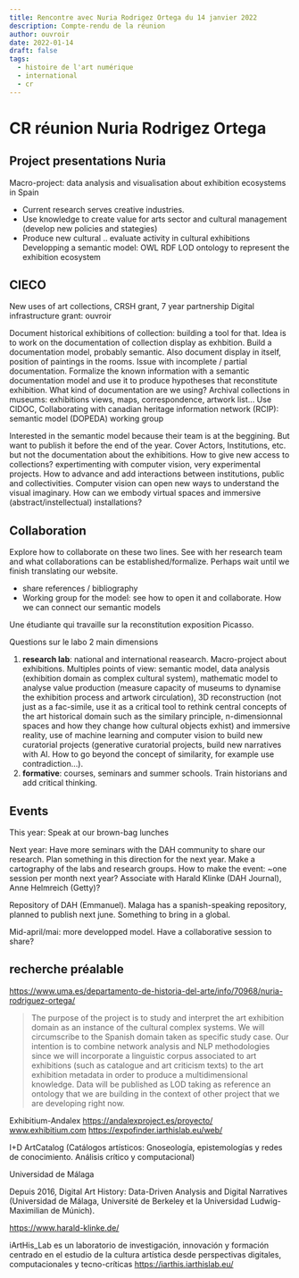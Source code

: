 ```yaml
---
title: Rencontre avec Nuria Rodrigez Ortega du 14 janvier 2022
description: Compte-rendu de la réunion
author: ouvroir
date: 2022-01-14
draft: false
tags:
  - histoire de l'art numérique
  - international
  - cr
---
```


# CR réunion Nuria Rodrigez Ortega

## Project presentations Nuria

Macro-project: data analysis and visualisation about exhibition ecosystems in Spain
- Current research serves creative industries. 
- Use knowledge to create value for arts sector and cultural management (develop new policies and stategies)
- Produce new cultural .. evaluate activity in cultural exhibitions
Developping a semantic model: OWL RDF LOD ontology to represent the exhibition ecosystem

## CIECO
New uses of art collections, CRSH grant, 7 year partnership
Digital infrastructure grant: ouvroir

Document historical exhibitions of collection: building a tool for that. Idea is to work on the documentation of collection display as exhbition. Build a documentation model, probably semantic. Also document display in itself, position of paintings in the rooms. Issue with incomplete / partial documentation. Formalize the known information with a semantic documentation model and use it to produce hypotheses that reconstitute exhibition. 
What kind of documentation are we using? Archival collections in museums: exhibitions views, maps, correspondence, artwork list... 
Use CIDOC, Collaborating with canadian heritage information network (RCIP): semantic model (DOPEDA) working group

Interested in the semantic model because their team is at the beggining. But want to publish it before the end of the year.
Cover Actors, Institutions, etc. but not the documentation about the exhibitions.
How to give new access to collections? expertimenting with computer vision, very experimental projects. How to advance and add interactions between institutions, public and collectivities. Computer vision can open new ways to understand the visual imaginary. How can we embody virtual spaces and immersive (abstract/instellectual) installations? 

## Collaboration

Explore how to collaborate on these two lines.
See with her research team and what collaborations can be established/formalize. Perhaps wait until we finish translating our website.
- share references / bibliography
- Working group for the model: see how to open it and collaborate. How we can connect our semantic models

Une étudiante qui travaille sur la reconstitution exposition Picasso.

Questions sur le labo
2 main dimensions
1. **research lab**: national and international reasearch. Macro-project about exhibitions. Multiples points of view: semantic model, data analysis (exhibition domain as complex cultural system), mathematic model to analyse value production (measure capacity of museums to dynamise the exhibition process and artwork circulation), 3D reconstruction (not just as a fac-simile, use it as a critical tool to rethink central concepts of the art historical domain such as the similary principle, n-dimensionnal spaces and how they change how cultural objects exhist) and immersive reality, use of machine learning and computer vision to build new curatorial projects (generative curatorial projects, build new narratives with AI. How to go beyond the concept of similarity, for example use contradiction...). 
2. **formative**: courses, seminars and summer schools. Train historians and add critical thinking.

## Events
This year: Speak at our brown-bag lunches

Next year: Have more seminars with the DAH community to share our research. Plan something in this direction for the next year. Make a cartography of the labs and research groups. How to make the event: ~one session per month next year? Associate with Harald Klinke (DAH Journal), Anne Helmreich (Getty)?

Repository of DAH (Emmanuel). Malaga has a spanish-speaking repository, planned to publish next june. Something to bring in a global.

Mid-april/mai: more developped model. Have a collaborative session to share? 


## recherche préalable
https://www.uma.es/departamento-de-historia-del-arte/info/70968/nuria-rodriguez-ortega/

>The purpose of the project is to study and interpret the art exhibition domain as an instance of the cultural complex systems.  We will circumscribe to the Spanish domain taken as specific study case. Our intention is to combine network analysis and NLP methodologies since we will incorporate a linguistic corpus associated to art exhibitions (such as catalogue and art criticism texts) to the art exhibition metadata in order to produce a multidimensional knowledge. Data will be published as LOD taking as reference an ontology that we are building in the context of other project that we are developing right now.

Exhibitium-Andalex
https://andalexproject.es/proyecto/
www.exhibitium.com
https://expofinder.iarthislab.eu/web/

I+D ArtCatalog (Catálogos artísticos: Gnoseología, epistemologías y redes de conocimiento. Análisis crítico y computacional)

Universidad de Málaga

Depuis 2016, Digital Art History: Data-Driven Analysis and Digital Narratives (Universidad de Málaga, Université de Berkeley et la Universidad Ludwig-Maximilian de Múnich).

https://www.harald-klinke.de/

iArtHis_Lab es un laboratorio de investigación, innovación y formación centrado en el estudio de la cultura artística desde perspectivas digitales, computacionales y tecno-críticas
https://iarthis.iarthislab.eu/